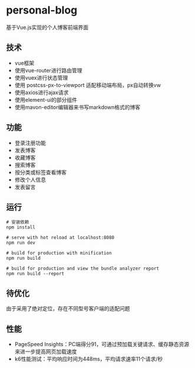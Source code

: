 # personal-blog

基于Vue.js实现的个人博客前端界面

## 技术
+ vue框架
+ 使用vue-router进行路由管理
+ 使用vuex进行状态管理
+ 使用 postcss-px-to-viewport 适配移动端布局，px自动转换vw
+ 使用axios进行ajax请求
+ 使用element-ui的部分组件
+ 使用mavon-editor编辑器来书写markdown格式的博客


## 功能
+ 登录注册功能
+ 发表博客
+ 收藏博客
+ 搜索博客
+ 按分类或标签查看博客
+ 修改个人信息
+ 发表留言

## 运行
``` 
# 安装依赖
npm install

# serve with hot reload at localhost:8080
npm run dev

# build for production with minification
npm run build

# build for production and view the bundle analyzer report
npm run build --report
```

## 待优化
由于采用了绝对定位，存在不同型号客户端的适配问题

## 性能
+ PageSpeed Insights：PC端得分91，可通过预加载关键请求、缓存静态资源来进一步提高网页加载速度
+ k6性能测试：平均响应时间为448ms，平均请求速率11个请求/秒

